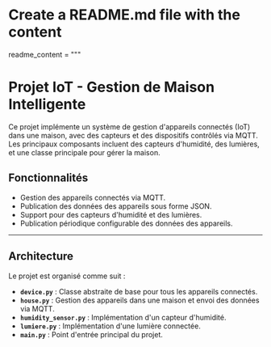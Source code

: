 # Create a README.md file with the content

readme_content = """
# Projet IoT - Gestion de Maison Intelligente

Ce projet implémente un système de gestion d'appareils connectés (IoT) dans une maison, avec des capteurs et des dispositifs contrôlés via MQTT. Les principaux composants incluent des capteurs d'humidité, des lumières, et une classe principale pour gérer la maison.



## Fonctionnalités

- Gestion des appareils connectés via MQTT.
- Publication des données des appareils sous forme JSON.
- Support pour des capteurs d'humidité et des lumières.
- Publication périodique configurable des données des appareils.

---

## Architecture

Le projet est organisé comme suit :

- **`device.py`** : Classe abstraite de base pour tous les appareils connectés.
- **`house.py`** : Gestion des appareils dans une maison et envoi des données via MQTT.
- **`humidity_sensor.py`** : Implémentation d'un capteur d'humidité.
- **`lumiere.py`** : Implémentation d'une lumière connectée.
- **`main.py`** : Point d'entrée principal du projet.

